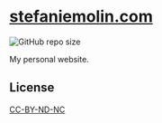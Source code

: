 # [stefaniemolin.com](https://stefaniemolin.com)
![GitHub repo size](https://img.shields.io/github/repo-size/stefmolin/stefmolin.github.io)

My personal website.

## License
[CC-BY-ND-NC](https://creativecommons.org/licenses/by-nc-nd/4.0/deed.en)
